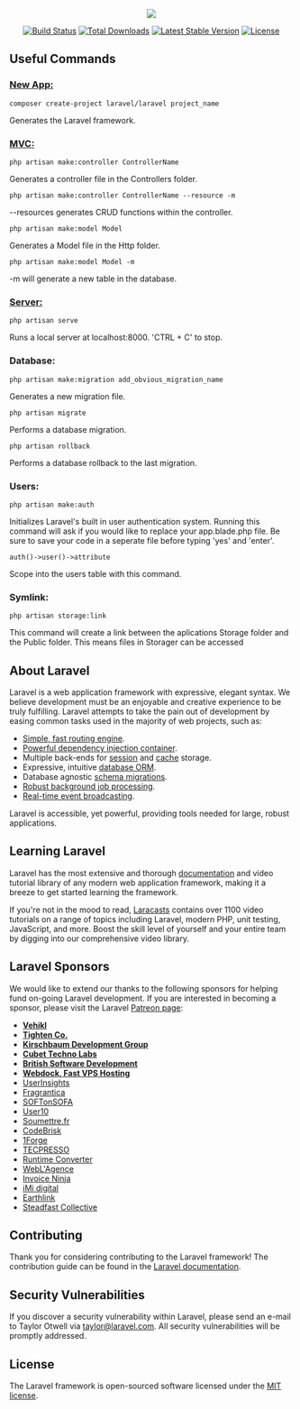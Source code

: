 <p align="center"><img src="https://laravel.com/assets/img/components/logo-laravel.svg"></p>

<p align="center">
<a href="https://travis-ci.org/laravel/framework"><img src="https://travis-ci.org/laravel/framework.svg" alt="Build Status"></a>
<a href="https://packagist.org/packages/laravel/framework"><img src="https://poser.pugx.org/laravel/framework/d/total.svg" alt="Total Downloads"></a>
<a href="https://packagist.org/packages/laravel/framework"><img src="https://poser.pugx.org/laravel/framework/v/stable.svg" alt="Latest Stable Version"></a>
<a href="https://packagist.org/packages/laravel/framework"><img src="https://poser.pugx.org/laravel/framework/license.svg" alt="License"></a>
</p>

## Useful Commands

<h3><u>New App:</u></h3>
<code>composer create-project laravel/laravel project_name</code>
<p>Generates the Laravel framework.</p>

<h3><u>MVC:</u></h3>
<code>php artisan make:controller ControllerName</code>
<p>Generates a controller file in the Controllers folder.</p> 
<code>php artisan make:controller ControllerName --resource -m</code>
<p>--resources generates CRUD functions within the controller.</p>

<code>php artisan make:model Model</code>
<p>Generates a Model file in the Http folder.</p>
<code>php artisan make:model Model -m</code>
<p>-m will generate a new table in the database.</p>

<h3><u>Server:</u></h3>
<code>php artisan serve</code>
<p>Runs a local server at localhost:8000. 'CTRL + C' to stop.</p>

<h3>Database:</h3>
<code>php artisan make:migration add_obvious_migration_name</code>
<p>Generates a new migration file.</p>

<code>php artisan migrate</code>
<p>Performs a database migration.</p>

<code>php artisan rollback</code>
<p>Performs a database rollback to the last migration.</p>

<h3>Users:</h3>
<code>php artisan make:auth</code>
<p>Initializes Laravel's built in user authentication system. Running this command will ask if you would like to replace your app.blade.php file. Be sure to save your code in a seperate file before typing 'yes' and 'enter'.</p>

<code>auth()->user()->attribute</code>
<p>Scope into the users table with this command.</p>

<h3>Symlink:</h3>
<code>php artisan storage:link</code>
<p>This command will create a link between the aplications Storage folder and the Public folder. This means files in Storager can be accessed</p>


## About Laravel

Laravel is a web application framework with expressive, elegant syntax. We believe development must be an enjoyable and creative experience to be truly fulfilling. Laravel attempts to take the pain out of development by easing common tasks used in the majority of web projects, such as:

- [Simple, fast routing engine](https://laravel.com/docs/routing).
- [Powerful dependency injection container](https://laravel.com/docs/container).
- Multiple back-ends for [session](https://laravel.com/docs/session) and [cache](https://laravel.com/docs/cache) storage.
- Expressive, intuitive [database ORM](https://laravel.com/docs/eloquent).
- Database agnostic [schema migrations](https://laravel.com/docs/migrations).
- [Robust background job processing](https://laravel.com/docs/queues).
- [Real-time event broadcasting](https://laravel.com/docs/broadcasting).

Laravel is accessible, yet powerful, providing tools needed for large, robust applications.

## Learning Laravel

Laravel has the most extensive and thorough [documentation](https://laravel.com/docs) and video tutorial library of any modern web application framework, making it a breeze to get started learning the framework.

If you're not in the mood to read, [Laracasts](https://laracasts.com) contains over 1100 video tutorials on a range of topics including Laravel, modern PHP, unit testing, JavaScript, and more. Boost the skill level of yourself and your entire team by digging into our comprehensive video library.

## Laravel Sponsors

We would like to extend our thanks to the following sponsors for helping fund on-going Laravel development. If you are interested in becoming a sponsor, please visit the Laravel [Patreon page](https://patreon.com/taylorotwell):

- **[Vehikl](https://vehikl.com/)**
- **[Tighten Co.](https://tighten.co)**
- **[Kirschbaum Development Group](https://kirschbaumdevelopment.com)**
- **[Cubet Techno Labs](https://cubettech.com)**
- **[British Software Development](https://www.britishsoftware.co)**
- **[Webdock, Fast VPS Hosting](https://www.webdock.io/en)**
- [UserInsights](https://userinsights.com)
- [Fragrantica](https://www.fragrantica.com)
- [SOFTonSOFA](https://softonsofa.com/)
- [User10](https://user10.com)
- [Soumettre.fr](https://soumettre.fr/)
- [CodeBrisk](https://codebrisk.com)
- [1Forge](https://1forge.com)
- [TECPRESSO](https://tecpresso.co.jp/)
- [Runtime Converter](http://runtimeconverter.com/)
- [WebL'Agence](https://weblagence.com/)
- [Invoice Ninja](https://www.invoiceninja.com)
- [iMi digital](https://www.imi-digital.de/)
- [Earthlink](https://www.earthlink.ro/)
- [Steadfast Collective](https://steadfastcollective.com/)

## Contributing

Thank you for considering contributing to the Laravel framework! The contribution guide can be found in the [Laravel documentation](https://laravel.com/docs/contributions).

## Security Vulnerabilities

If you discover a security vulnerability within Laravel, please send an e-mail to Taylor Otwell via [taylor@laravel.com](mailto:taylor@laravel.com). All security vulnerabilities will be promptly addressed.

## License

The Laravel framework is open-sourced software licensed under the [MIT license](https://opensource.org/licenses/MIT).
